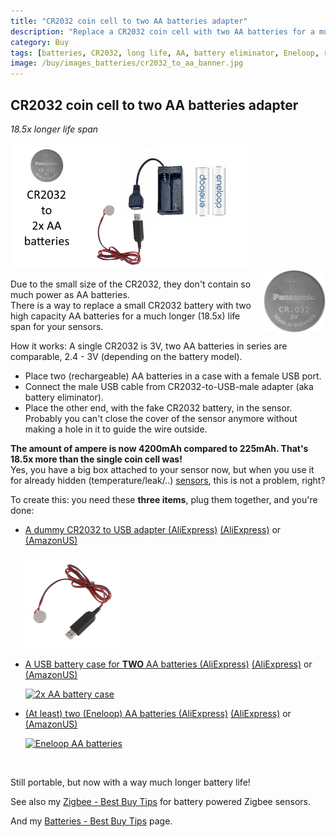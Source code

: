 ```yaml
---
title: "CR2032 coin cell to two AA batteries adapter"
description: "Replace a CR2032 coin cell with two AA batteries for a much longer life span"
category: Buy
tags: [batteries, CR2032, long life, AA, battery eliminator, Eneloop, rechargeable]
image: /buy/images_batteries/cr2032_to_aa_banner.jpg
---
```


## CR2032 coin cell to two AA batteries adapter
*18.5x longer life span*

<img src="/buy/images_batteries/cr2032_to_aa_banner.jpg" alt="banner CR2032 to AA batteries convertor" height="200px" />

<br>

<img src="/buy/images_batteries/cr2032.webp" alt="CR2032" height="100px" style="float:right;padding-left:15px">

Due to the small size of the CR2032, they don't contain so much power as AA batteries.\
There is a way to replace a small CR2032 battery with two high capacity AA batteries for a much longer (18.5x) life span for your sensors.

How it works: A single CR2032 is 3V, two AA batteries in series are comparable, 2.4 - 3V (depending on the battery model).
* Place two (rechargeable) AA batteries in a case with a female USB port.
* Connect the male USB cable from CR2032-to-USB-male adapter (aka battery eliminator).
* Place the other end, with the fake CR2032 battery, in the sensor. 
  Probably you can't close the cover of the sensor anymore without making a hole in it to guide the wire outside.

**The amount of ampere is now 4200mAh compared to 225mAh. 
That's 18.5x more than the single coin cell was!**\
Yes, you have a big box attached to your sensor now, 
but when you use it for already hidden (temperature/leak/..) [sensors](/buy/smart_home_best_buy_tips), this is not a problem, right?

To create this: you need these **three items**, plug them together, and you're done:
* [A dummy CR2032 to USB adapter (AliExpress)](https://s.click.aliexpress.com/e/_DDUCKpH) [(AliExpress)](https://s.click.aliexpress.com/e/_on2WVlO) or [(AmazonUS)](https://amzn.to/4hDezp1)

  <a href="https://s.click.aliexpress.com/e/_DDUCKpH" target="_blank">
  <img src="/buy/images_batteries/cr2032_to_usb.webp" alt="CR2032 to USB" height="150px" />
  </a>
* [A USB battery case for **TWO** AA batteries (AliExpress)](https://s.click.aliexpress.com/e/_oprvgmC) [(AliExpress)](https://s.click.aliexpress.com/e/_oCLThYk) or [(AmazonUS)](https://amzn.to/4gMd1re)

  <a href="https://s.click.aliexpress.com/e/_oprvgmC" target="_blank">
  <img src="/buy/images_batteries/aa_case.avif" alt="2x AA battery case" height="150px" />
  </a>
* [(At least) two (Eneloop) AA batteries (AliExpress)](https://s.click.aliexpress.com/e/_ooEc2QU) [(AliExpress)](https://s.click.aliexpress.com/e/_op4UGsC) or [(AmazonUS)](https://amzn.to/42ZC6fb)

  <a href="https://s.click.aliexpress.com/e/_ooEc2QU" target="_blank">
  <img src="/buy/images_batteries/eneloop2.avif" alt="Eneloop AA batteries" height="150px" />
  </a>

<br>

Still portable, but now with a way much longer battery life!

See also my [Zigbee - Best Buy Tips](/buy/smart_home_best_buy_tips) for battery powered Zigbee sensors.

And my [Batteries - Best Buy Tips](/buy/batteries) page.